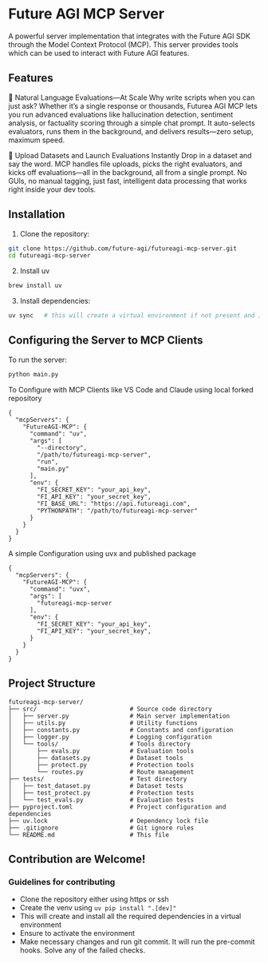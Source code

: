 # Future AGI MCP Server

A powerful server implementation that integrates with the Future AGI SDK through the Model Context Protocol (MCP). This server provides tools which can be used to interact with Future AGI features.

## Features

🚀 Natural Language Evaluations—At Scale
Why write scripts when you can just ask? Whether it’s a single response or thousands, Futurea AGI MCP lets you run advanced evaluations like hallucination detection, sentiment analysis, or factuality scoring through a simple chat prompt. It auto-selects evaluators, runs them in the background, and delivers results—zero setup, maximum speed.

📂 Upload Datasets and Launch Evaluations Instantly
Drop in a dataset and say the word. MCP handles file uploads, picks the right evaluators, and kicks off evaluations—all in the background, all from a single prompt. No GUIs, no manual tagging, just fast, intelligent data processing that works right inside your dev tools.

## Installation

1. Clone the repository:

```bash
git clone https://github.com/future-agi/futureagi-mcp-server.git
cd futureagi-mcp-server
```

2. Install uv

```bash
brew install uv
```

3. Install dependencies:

```bash
uv sync   # this will create a virtual environment if not present and installs necessary dependencies
```

## Configuring the Server to MCP Clients

To run the server:

```bash
python main.py
```

To Configure with MCP Clients like VS Code and Claude using local forked repository
```
{
  "mcpServers": {
    "FutureAGI-MCP": {
      "command": "uv",
      "args": [
        "--directory",
        "/path/to/futureagi-mcp-server",
        "run",
        "main.py"
      ],
      "env": {
        "FI_SECRET_KEY": "your_api_key",
        "FI_API_KEY": "your_secret_key",
        "FI_BASE_URL": "https://api.futureagi.com",
        "PYTHONPATH": "/path/to/futureagi-mcp-server"
      }
    }
  }
}
```

A simple Configuration using uvx and published package
```
{
  "mcpServers": {
    "FutureAGI-MCP": {
      "command": "uvx",
      "args": [
        "futureagi-mcp-server
      ],
      "env": {
        "FI_SECRET_KEY": "your_api_key",
        "FI_API_KEY": "your_secret_key",
      }
    }
  }
}
```

## Project Structure

```
futureagi-mcp-server/
├── src/                          # Source code directory
│   ├── server.py                 # Main server implementation
│   ├── utils.py                  # Utility functions
│   ├── constants.py              # Constants and configuration
│   ├── logger.py                 # Logging configuration
│   └── tools/                    # Tools directory
│       ├── evals.py              # Evaluation tools
│       ├── datasets.py           # Dataset tools
│       ├── protect.py            # Protection tools
│       └── routes.py             # Route management
├── tests/                        # Test directory
│   ├── test_dataset.py           # Dataset tests
│   ├── test_protect.py           # Protection tests
│   └── test_evals.py             # Evaluation tests
├── pyproject.toml                # Project configuration and dependencies
├── uv.lock                       # Dependency lock file
├── .gitignore                    # Git ignore rules
└── README.md                     # This file

```

## Contribution are Welcome!

### Guidelines for contributing
* Clone the repository either using https or ssh
* Create the venv using `uv pip install ".[dev]"`
* This will create and install all the required dependencies in a virtual environment
* Ensure to activate the environment
* Make necessary changes and run git commit. It will run the pre-commit hooks. Solve any of the failed checks.
